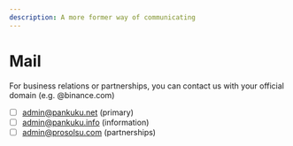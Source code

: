 ```yaml
---
description: A more former way of communicating
---
```


# Mail

For business relations or partnerships, you can contact us with your official domain (e.g.  @binance.com)

* [ ] admin@pankuku.net (primary)
* [ ] admin@pankuku.info (information)
* [ ] admin@prosolsu.com (partnerships)
